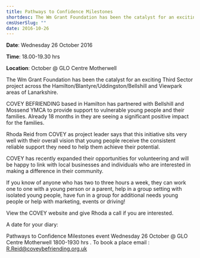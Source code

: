 ```yaml
---
title: Pathways to Confidence Milestones
shortdesc: The Wm Grant Foundation has been the catalyst for an exciting Third Sector project across the Hamilton/Blantyre/Uddingston/Bellshill and Viewpark areas of Lanarkshire.
cmsUserSlug: ""
date: 2016-10-26 
---
```


**Date**: Wednesday 26 October 2016

**Time**: 18.00-19.30 hrs

**Location**: October @ GLO Centre Motherwell

The Wm Grant Foundation has been the catalyst for an exciting Third Sector project across the Hamilton/Blantyre/Uddingston/Bellshill and Viewpark areas of Lanarkshire.

COVEY BEFRIENDING based in Hamilton has partnered with Bellshill and Mossend YMCA to provide support to vulnerable young people and their families. Already 18 months in they are seeing a significant positive impact for the families.

Rhoda Reid from COVEY as project leader says that this initiative sits very well with their overall vision that young people receive the consistent reliable support they need to help them achieve their potential.

COVEY has recently expanded their opportunities for volunteering and will be happy to link with local businesses and individuals who are interested in making a difference in their community.

If you know of anyone who has two to three hours a week, they can work one to one with a young person or a parent, help in a group setting with isolated young people, have fun in a group for additional needs young people or help with marketing, events or driving!

View the COVEY website and give Rhoda a call if you are interested.

A date for your diary: 

Pathways to Confidence Milestones event Wednesday 26 October @ GLO Centre Motherwell 1800-1930 hrs . To book a place email : [R.Reid@coveybefriending.org.uk](mailto:R.Reid@coveybefriending.org.uk)